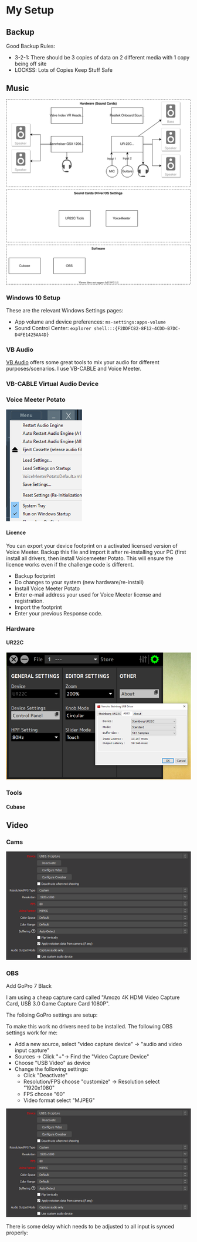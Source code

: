 # My Setup

## Backup

Good Backup Rules:

- 3-2-1: There should be 3 copies of data on 2 different media with 1 copy being off site
- LOCKSS: Lots of Copies Keep Stuff Safe

## Music

![pc-setup-music](_pc-setup-music.drawio.svg)

### Windows 10 Setup

These are the relevant Windows Settings pages:

- App volume and device preferences: ```ms-settings:apps-volume```
- Sound Control Center: ```explorer shell:::{F2DDFC82-8F12-4CDD-B7DC-D4FE1425AA4D}```

### VB Audio

[VB Audio](https://vb-audio.com) offers some great tools to mix your audio for different purposes/scenarios. I use VB-CABLE and Voice Meeter.

### VB-CABLE Virtual Audio Device

### Voice Meeter Potato

![voice-meeeter-startup](_voice-meeeter-startup.png)

#### Licence

You can export your device footprint on a activated licensed version of Voice Meeter. Backup this file and import it after re-installing your PC (first install all drivers, then install Voicemeeter Potato. This will ensure the licence works even if the challenge code is different.

- Backup footprint
- Do changes to your system (new hardware/re-install)
- Install Voice Meeter Potato
- Enter e-mail address your used for Voice Meeter license and registration.
- Import the footprint
- Enter your previous Response code.

### Hardware

#### UR22C

![ur22c-driver-settings](_ur22c-driver-settings.png)

### Tools

#### Cubase

## Video

### Cams

![gopro](_gopro-usb-capturecard.png)

### OBS

Add GoPro 7 Black

I am using a cheap capture card called "Amozo 4K HDMI Video Capture Card, USB 3.0 Game Capture Card 1080P".

The folloing GoPro settings are setup:

To make this work no drivers need to be installed. The following OBS settings work for me:

- Add a new source, select "video capture device" → "audio and video input capture"
- Sources → Click "+"→ Find the "Video Capture Device"
- Choose "USB Video" as device
- Change the following settings:
  - Click "Deactivate"
  - Resolution/FPS choose "customize" → Resolution select "1920x1080"
  - FPS choose "60"
  - Video format select "MJPEG"

![_gopro-usb-capturecard](_gopro-usb-capturecard.png)

There is some delay which needs to be adjusted to all input is synced properly:
